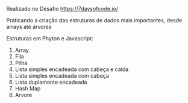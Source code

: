 Realizado no Desafio https://7daysofcode.io/

Praticando a criação das estruturas de dados mais importantes, desde arrays até árvores

Estruturas em Phyton e Javascript:

1. Array
2. Fila
3. Pilha
4. Lista simples encadeada com cabeça e calda
5. Lista simples encadeada com cabeça
6. Lista duplamente encadeada
7. Hash Map
8. Arvore

